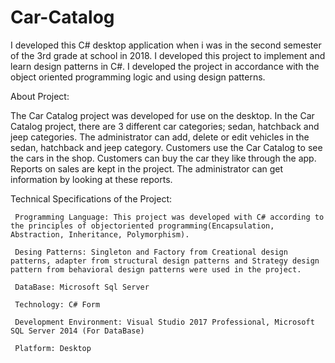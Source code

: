 # Car-Catalog
I developed this C# desktop application when i was in the second semester of the 3rd grade at school in 2018.
I developed this project to implement and learn design patterns in C#.
I developed the project in accordance with the object oriented programming logic and using design patterns.

About Project:

The Car Catalog project was developed for use on the desktop.
In the Car Catalog project, there are 3 different car categories; sedan, hatchback and jeep categories.
The administrator can add, delete or edit vehicles in the sedan, hatchback and jeep category.
Customers use the Car Catalog to see the cars in the shop.
Customers can buy the car they like through the app.
Reports on sales are kept in the project.
The administrator can get information by looking at these reports.

Technical Specifications of the Project:

     Programming Language: This project was developed with C# according to the principles of objectoriented programming(Encapsulation, Abstraction, Inheritance, Polymorphism).
     
     Desing Patterns: Singleton and Factory from Creational design patterns, adapter from structural design patterns and Strategy design pattern from behavioral design patterns were used in the project.
     
     DataBase: Microsoft Sql Server
     
     Technology: C# Form
     
     Development Environment: Visual Studio 2017 Professional, Microsoft SQL Server 2014 (For DataBase)
     
     Platform: Desktop
